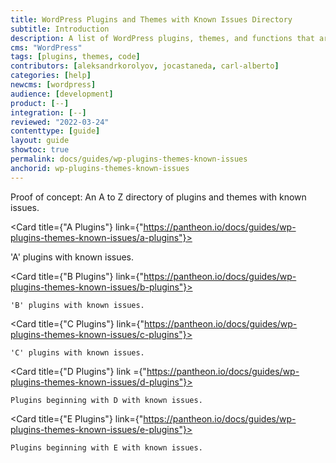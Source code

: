 ```yaml
---
title: WordPress Plugins and Themes with Known Issues Directory
subtitle: Introduction
description: A list of WordPress plugins, themes, and functions that are not supported and/or require workarounds.
cms: "WordPress"
tags: [plugins, themes, code]
contributors: [aleksandrkorolyov, jocastaneda, carl-alberto]
categories: [help]
newcms: [wordpress]
audience: [development]
product: [--]
integration: [--]
reviewed: "2022-03-24"
contenttype: [guide]
layout: guide
showtoc: true
permalink: docs/guides/wp-plugins-themes-known-issues
anchorid: wp-plugins-themes-known-issues
---
```


Proof of concept: An A to Z directory of plugins and themes with known issues.

<CardGroup>

  <Card title={"A Plugins"} link={"https://pantheon.io/docs/guides/wp-plugins-themes-known-issues/a-plugins"}>

   'A' plugins with known issues.


  </Card>

  <Card title={"B Plugins"} link={"https://pantheon.io/docs/guides/wp-plugins-themes-known-issues/b-plugins"}>

    'B' plugins with known issues.

  </Card>

  <Card title={"C Plugins"} link={"https://pantheon.io/docs/guides/wp-plugins-themes-known-issues/c-plugins"}>

    'C' plugins with known issues.

  </Card>

  <Card title={"D Plugins"} link ={"https://pantheon.io/docs/guides/wp-plugins-themes-known-issues/d-plugins"}>

    Plugins beginning with D with known issues.

  </Card>

  <Card title={"E Plugins"} link={"https://pantheon.io/docs/guides/wp-plugins-themes-known-issues/e-plugins"}>

    Plugins beginning with E with known issues.

  </Card>

</CardGroup>
